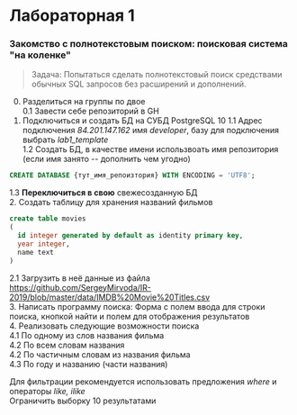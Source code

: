 # Лабораторная 1
### Закомство с полнотекстовым поиском: поисковая система "на коленке"

> Задача: Попытаться сделать полнотекстовый поиск средствами обычных SQL запросов без расширений и дополнений.

0. Разделиться на группы по двое  
0.1 Завести себе репозиторий в GH
1. Подключиться и создать БД на СУБД PostgreSQL 10 
1.1 Адрес подключения *84.201.147.162* имя *developer*, базу для подключения выбрать *lab1_template*  
1.2 Создать БД, в качестве имени использвоать имя репозитория (если имя занято -- дополнить чем угодно)  
```sql
CREATE DATABASE {тут_имя_репоизтория} WITH ENCODING = 'UTF8';
```

1.3 **Переключиться в свою** свежесозданную БД  
2. Создать таблицу для хранения названий фильмов  
```sql
create table movies
(
  id integer generated by default as identity primary key,
  year integer,
  name text
)
```

2.1 Загрузить в неё данные из файла https://github.com/SergeyMirvoda/IR-2019/blob/master/data/IMDB%20Movie%20Titles.csv  
3. Написать программу поиска: Форма с полем ввода для строки поиска, кнопкой найти и полем для отображения результатов  
4. Реализовать следующие возможности поиска    
4.1 По одному из слов названия фильма  
4.2 По всем словам названия  
4.2 По частичным словам из названия фильма  
4.3 По году и названию (части названия)  


Для фильтрации рекомендуется использовать предложения *where* и операторы *like, ilike*  
Ограничить выборку 10 результатами
